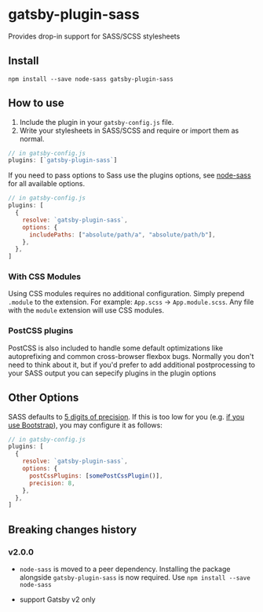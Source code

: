 # gatsby-plugin-sass

Provides drop-in support for SASS/SCSS stylesheets

## Install

`npm install --save node-sass gatsby-plugin-sass`

## How to use

1.  Include the plugin in your `gatsby-config.js` file.
2.  Write your stylesheets in SASS/SCSS and require or import them as normal.

```javascript
// in gatsby-config.js
plugins: [`gatsby-plugin-sass`]
```

If you need to pass options to Sass use the plugins options, see [node-sass](https://github.com/sass/node-sass)
for all available options.

```javascript
// in gatsby-config.js
plugins: [
  {
    resolve: `gatsby-plugin-sass`,
    options: {
      includePaths: ["absolute/path/a", "absolute/path/b"],
    },
  },
]
```

### With CSS Modules

Using CSS modules requires no additional configuration. Simply prepend `.module` to the extension. For example: `App.scss` -> `App.module.scss`.
Any file with the `module` extension will use CSS modules.

### PostCSS plugins

PostCSS is also included to handle some default optimizations like autoprefixing
and common cross-browser flexbox bugs. Normally you don't need to think about it, but if
you'd prefer to add additional postprocessing to your SASS output you can sepecify plugins
in the plugin options

## Other Options

SASS defaults to [5 digits of precision](https://github.com/sass/sass/issues/1122). If this is too low for you (e.g. [if you use Bootstrap](https://github.com/twbs/bootstrap-sass/blob/master/README.md#sass-number-precision)), you may configure it as follows:

```javascript
// in gatsby-config.js
plugins: [
  {
    resolve: `gatsby-plugin-sass`,
    options: {
      postCssPlugins: [somePostCssPlugin()],
      precision: 8,
    },
  },
]
```

## Breaking changes history

<!-- Please keep the breaking changes list ordered with the newest change at the top -->

### v2.0.0

- `node-sass` is moved to a peer dependency. Installing the package
  alongside `gatsby-plugin-sass` is now required. Use `npm install --save node-sass`

- support Gatsby v2 only
